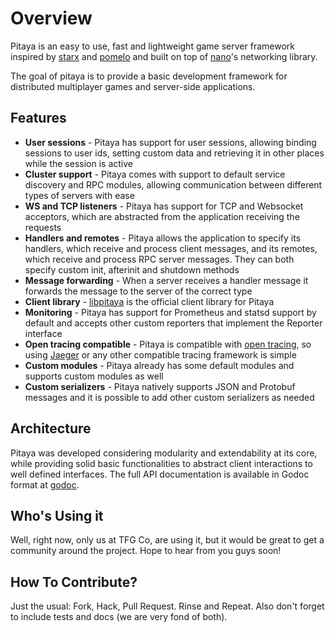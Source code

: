Overview
========

Pitaya is an easy to use, fast and lightweight game server framework inspired by [starx](https://github.com/lonnng/starx) and [pomelo](https://github.com/NetEase/pomelo) and built on top of [nano](https://github.com/lonnng/nano)'s networking library.

The goal of pitaya is to provide a basic development framework for distributed multiplayer games and server-side applications.

## Features

* **User sessions** - Pitaya has support for user sessions, allowing binding sessions to user ids, setting custom data and retrieving it in other places while the session is active
* **Cluster support** - Pitaya comes with support to default service discovery and RPC modules, allowing communication between different types of servers with ease
* **WS and TCP listeners** - Pitaya has support for TCP and Websocket acceptors, which are abstracted from the application receiving the requests
* **Handlers and remotes** - Pitaya allows the application to specify its handlers, which receive and process client messages, and its remotes, which receive and process RPC server messages. They can both specify custom init, afterinit and shutdown methods
* **Message forwarding** - When a server receives a handler message it forwards the message to the server of the correct type
* **Client library** - [libpitaya](https://github.com/topfreegames/libpitaya) is the official client library for Pitaya
* **Monitoring** - Pitaya has support for Prometheus and statsd support by default and accepts other custom reporters that implement the Reporter interface
* **Open tracing compatible** - Pitaya is compatible with [open tracing](http://opentracing.io/), so using [Jaeger](https://github.com/jaegertracing/jaeger) or any other compatible tracing framework is simple
* **Custom modules** - Pitaya already has some default modules and supports custom modules as well
* **Custom serializers** - Pitaya natively supports JSON and Protobuf messages and it is possible to add other custom serializers as needed


## Architecture

Pitaya was developed considering modularity and extendability at its core, while providing solid basic functionalities to abstract client interactions to well defined interfaces. The full API documentation is available in Godoc format at [godoc](https://godoc.org/github.com/topfreegames/pitaya).

## Who's Using it

Well, right now, only us at TFG Co, are using it, but it would be great to get a community around the project. Hope to hear from you guys soon!

## How To Contribute?

Just the usual: Fork, Hack, Pull Request. Rinse and Repeat. Also don't forget to include tests and docs (we are very fond of both).
